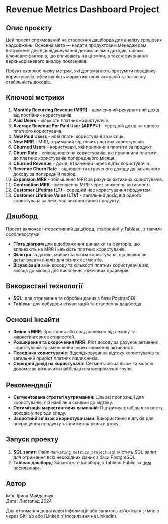 
# Revenue Metrics Dashboard Project

## Опис проєкту
Цей проєкт спрямований на створення дашборда для аналізу грошових надходжень. Основна мета — надати продуктовим менеджерам інструмент для відслідковування динаміки змін доходів, оцінки ключових факторів, що впливають на ці зміни, а також виконання верхньорівневого аналізу показників. 

Проєкт охоплює низку метрик, які допомагають зрозуміти поведінку користувачів, ефективність маркетингових кампаній та загальну стабільність доходів.

## Ключові метрики
1. **Monthly Recurring Revenue (MRR)** - щомісячний рекурентний дохід від постійних користувачів.
2. **Paid Users** - кількість платних користувачів.
3. **Average Revenue Per Paid User (ARPPU)** - середній дохід на одного платного користувача.
4. **New Paid Users** - нові платні користувачі за місяць.
5. **New MRR** - MRR, отриманий від нових платних користувачів.
6. **Churned Users** - користувачі, які припинили платити за продукт.
7. **Churn Rate** - співвідношення користувачів, які припинили платити, до платних користувачів попереднього місяця.
8. **Churned Revenue** - дохід, втрачений через відтік користувачів.
9. **Revenue Churn Rate** - відношення втраченого доходу до загального доходу за попередній період.
10. **Expansion MRR** - збільшення MRR за рахунок активних користувачів.
11. **Contraction MRR** - зменшення MRR через зниження активності.
12. **Customer Lifetime (LT)** - середній час користування продуктом.
13. **Customer Lifetime Value (LTV)** - загальний дохід від одного користувача за весь час використання продукту.

## Дашборд
Проєкт включає інтерактивний дашборд, створений у Tableau, з такими особливостями:
- **Пʼять діаграм** для відображення динаміки та факторів, що впливають на MRR і кількість платних користувачів.
- **Фільтри** за датою, мовою та віком користувача, що дозволяє деталізувати аналіз для різних сегментів.
- **Візуалізація** змін доходу та кількості платних користувачів від місяця до місяця для виявлення ключових драйверів.

## Використані технології
- **SQL**: для отримання та обробки даних з бази PostgreSQL.
- **Tableau**: для побудови візуалізацій та створення дашборда.

## Основні інсайти
- **Зміни в MRR**: Зростання або спад залежно від сезону та маркетингових активностей.
- **Розширення та скорочення MRR**: Ріст доходу за рахунок активних користувачів та зменшення через зниження активності.
- **Поведінка користувачів**: Відслідковування відтоку користувачів та загальний приріст платних підписників.
- **Середній дохід на користувача**: Сегментація за віком та мовою допомагає визначити найбільш платоспроможні групи.

## Рекомендації
- **Сегментована стратегія утримання**: Цільові пропозиції для користувачів, які найбільш схильні до відтоку.
- **Оптимізація маркетингових кампаній**: Підтримка стабільного росту доходів у періоди спаду.
- **Зворотний зв'язок з користувачами**: Використання відгуків для покращення продукту та зниження рівня відтоку.

## Запуск проекту
1. **SQL запит**: Файл `Marketing_metrics_project.sql` містить SQL-запит для отримання всіх необхідних даних з бази PostgreSQL.
2. **Tableau дашборд**: Завантажте дашборд з Tableau Public за [цим посиланням](посилання).

## Автор
Ім'я: Ірина Майданчук  
Дата: Листопад 2024

Для отримання додаткової інформації або запитань зв’яжіться зі мною через GitHub або [LinkedIn](посилання на LinkedIn).

